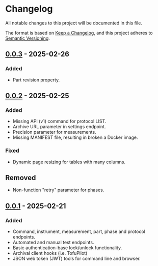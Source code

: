 # Changelog

All notable changes to this project will be documented in this file.

The format is based on [Keep a Changelog](https://keepachangelog.com/en/1.1.0/),
and this project adheres to [Semantic Versioning](https://semver.org/spec/v2.0.0.html).

## [0.0.3] - 2025-02-26

### Added

- Part revision property.

## [0.0.2] - 2025-02-25

### Added

- Missing API (v1) command for protocol LIST.
- Archive URL parameter in settings endpoint. 
- Precision parameter for measurements.
- Missing MANIFEST file, resulting in broken a Docker
  image.

### Fixed

- Dynamic page resizing for tables with many columns.

## Removed

- Non-function "retry" parameter for phases.

## [0.0.1] - 2025-02-21

### Added

- Command, instrument, measurement, part, phase and 
  protocol endpoints.
- Automated and manual test endpoints. 
- Basic authentication-base lock/unlock functionality.
- Archival client hooks (i.e. TofuPilot)
- JSON web token (JWT) tools for command line and 
  browser.

[0.0.1]: https://github.com/mcpcpc/uhtf/releases/tag/0.0.1
[0.0.2]: https://github.com/mcpcpc/uhtf/releases/tag/0.0.2
[0.0.3]: https://github.com/mcpcpc/uhtf/releases/tag/0.0.3
